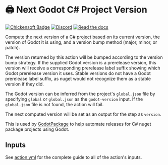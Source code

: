 # 🖨 Next Godot C# Project Version

[![Chickensoft Badge][chickensoft-badge]][chickensoft-website] [![Discord][discord-badge]][discord] [![Read the docs][read-the-docs-badge]][docs]

Compute the next version of a C# project based on its current version, the version of Godot it is using, and a version bump method (major, minor, or patch).

The version returned by this action will be bumped according to the version bump strategy. If the supplied Godot version is a prerelease version, this version will receive a corresponding prerelease label suffix showing which Godot prerelease version it uses. Stable versions do not have a Godot prerelease label suffix, as nuget would not recognize them as a stable version if they did.

The Godot version can be inferred from the project's `global.json` file by specifying `global` or `global.json` as the `godot-version` input. If the `global.json` file is not found, the action will fail.

The next computed version will be set as an output for the step as `version`.

This is used by [GodotPackage] to help automate releases for C# nuget package projects using Godot.

## Inputs

See [action.yml][action] for the complete guide to all of the action's inputs.

[chickensoft-badge]: https://chickensoft.games/img/badges/chickensoft_badge.svg
[chickensoft-website]: https://chickensoft.games
[discord-badge]: https://chickensoft.games/img/badges/discord_badge.svg
[discord]: https://discord.gg/gSjaPgMmYW
[read-the-docs-badge]: https://chickensoft.games/img/badges/read_the_docs_badge.svg
[docs]: https://chickensoft.games/docs

[action]: ./action.yml
[GodotPackage]: https://github.com/chickensoft-games/GodotPackage
